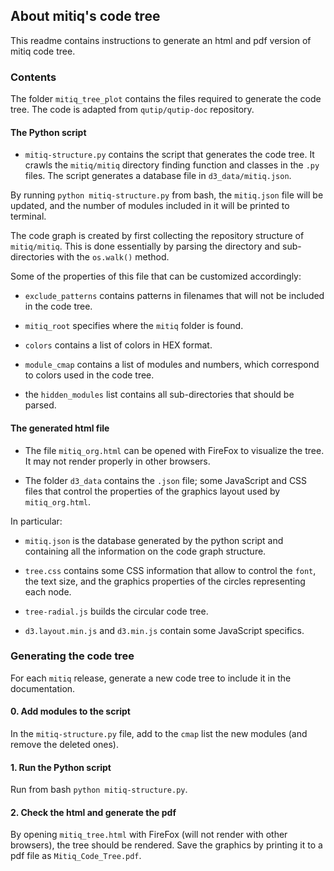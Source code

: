 
## About mitiq's code tree

This readme contains instructions to generate an html and pdf version of
mitiq code tree.


### Contents

The folder `mitiq_tree_plot` contains the files required to generate the code tree.
The code is adapted from `qutip/qutip-doc` repository.
#### The Python script

* `mitiq-structure.py` contains the script that generates the code tree.
It crawls the `mitiq/mitiq` directory finding function and classes in the `.py`
files. The script generates a database file in `d3_data/mitiq.json`.

By running `python mitiq-structure.py` from bash, the `mitiq.json` file will be
updated, and the number of modules included in it will be printed to terminal.

The code graph is created by first collecting the repository structure of `mitiq/mitiq`.
This is done essentially by parsing the directory and sub-directories with the
`os.walk()` method.

Some of the properties of this file that can be customized accordingly:

* `exclude_patterns` contains patterns in filenames that will not be included in the code tree.

* `mitiq_root` specifies where the `mitiq` folder is found.

* `colors` contains a list of colors in HEX format.

* `module_cmap` contains a list of modules and numbers, which correspond to
colors used in the code tree.

* the `hidden_modules` list contains all sub-directories that should be parsed.

#### The generated html file

* The file `mitiq_org.html` can be opened with FireFox to visualize the tree.
It may not render properly in other browsers.

* The folder `d3_data` contains the `.json` file; some JavaScript and CSS files
that control the properties of the graphics layout used by `mitiq_org.html`.

In particular:

* `mitiq.json` is the database generated by the python script and containing all
the information on the code graph structure.

* `tree.css` contains some CSS information that allow to control the `font`,
the text size, and the graphics properties of the circles representing each node.

* `tree-radial.js` builds the circular code tree.

* `d3.layout.min.js` and `d3.min.js` contain some JavaScript specifics.


### Generating the code tree

For each `mitiq` release, generate a new code tree to include it in the
documentation.

#### 0. Add modules to the script

In the `mitiq-structure.py` file, add to the `cmap` list the new modules (and
remove the deleted ones).

#### 1. Run the Python script

Run from bash `python mitiq-structure.py`.

#### 2. Check the html and generate the pdf

By opening `mitiq_tree.html` with FireFox (will not render with other browsers),
the tree should be rendered. Save the graphics by printing it to a pdf file
as `Mitiq_Code_Tree.pdf`.


